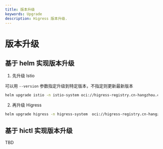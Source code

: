 ```yaml
---
title: 版本升级
keywords: Upgrade
description: Higress 版本升级.
---
```


# 版本升级

## 基于 helm 实现版本升级

1. 先升级 Istio

可以用 `--version` 参数指定升级到特定版本，不指定则更新最新版本

```bash
helm upgrade istio -n istio-system oci://higress-registry.cn-hangzhou.cr.aliyuncs.com/charts/istio
```

2. 再升级 Higress

```bash
helm upgrade higress -n higress-system  oci://higress-registry.cn-hangzhou.cr.aliyuncs.com/charts/higress
```


## 基于 hictl 实现版本升级

TBD
